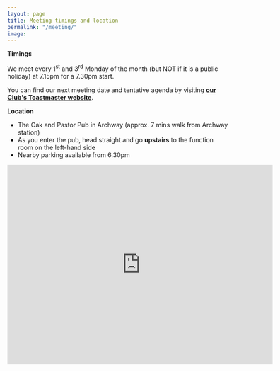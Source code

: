 ```yaml
---
layout: page
title: Meeting timings and location
permalink: "/meeting/"
image: 
---
```


**Timings**

We meet every 1<sup>st</sup> and 3<sup>rd</sup> Monday of the month (but NOT if it is a public holiday) at 7.15pm for a 7.30pm start. 

You can find our next meeting date and tentative agenda by visiting [**our Club's Toastmaster website**](https://toastmasterclub.org/view_agenda.php?t=101461).



**Location**

- The Oak and Pastor Pub in Archway (approx. 7 mins walk from Archway station)
- As you enter the pub, head straight and go **upstairs** to the function room on the left-hand side
- Nearby parking available from 6.30pm

<iframe src="https://www.google.com/maps/embed?pb=!1m18!1m12!1m3!1d2480.313246476679!2d-0.1364203!3d51.5624908!2m3!1f0!2f0!3f0!3m2!1i1024!2i768!4f13.1!3m3!1m2!1s0x48761bac099154a1%3A0x28204c996dcca512!2sOak%20%26%20Pastor!5e0!3m2!1sen!2suk!4v1748453233240!5m2!1sen!2suk" width="600" height="450" style="border:0;" allowfullscreen="" loading="lazy" referrerpolicy="no-referrer-when-downgrade"></iframe>
